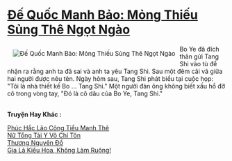 <a href="https://truyentiki.com/de-quoc-manh-bao-mong-thieu-sung-the-ngot-ngao.31577/" title="Đế Quốc Manh Bảo: Mỏng Thiếu Sủng Thê Ngọt Ngào"><h1>Đế Quốc Manh Bảo: Mỏng Thiếu Sủng Thê Ngọt Ngào</h1></a><div style="display:table"><img align="right" style="float: left; padding: 10px;" src="https://truyentiki.com/a/img/str/src/31577.jpg" alt="Đế Quốc Manh Bảo: Mỏng Thiếu Sủng Thê Ngọt Ngào">Bo Ye đã đích thân gửi Tang Shi vào tù để nhận ra rằng anh ta đã sai và anh ta yêu Tang Shi. Sau một đêm cãi vã giữa hai người được nêu tên. Ngày hôm sau, Tang Shi phát biểu tại cuộc họp: "Tôi là nhà thiết kế Bo ... Tang Shi." Một người đàn ông không biết xấu hổ đỡ cô trong vòng tay, "Đó là cô dâu của Bo Ye, Tang Shi."</div><p><br><b>Truyện Hay Khác :</b></p><a href="https://truyentiki.com/phuc-hac-lao-cong-tieu-manh-the.31576/" alt="Phúc Hắc Lão Công Tiểu Manh Thê">Phúc Hắc Lão Công Tiểu Manh Thê</a><br/><a href="https://github.com/nownovels/top500/tree/master/truyenhay/33694/" alt="Nữ Tổng Tài Y Võ Chí Tôn">Nữ Tổng Tài Y Võ Chí Tôn</a><br/><a href="https://wikitruyen.wordpress.com/2020/06/23/thuong-nguyen-do/" alt="Thương Nguyên Đồ">Thương Nguyên Đồ</a><br/><a href="https://github.com/nownovels/topcv/tree/master/truyenhay/31988/README.md" alt="Gia Là Kiều Hoa, Không Làm Ruộng!">Gia Là Kiều Hoa, Không Làm Ruộng!</a><br/>